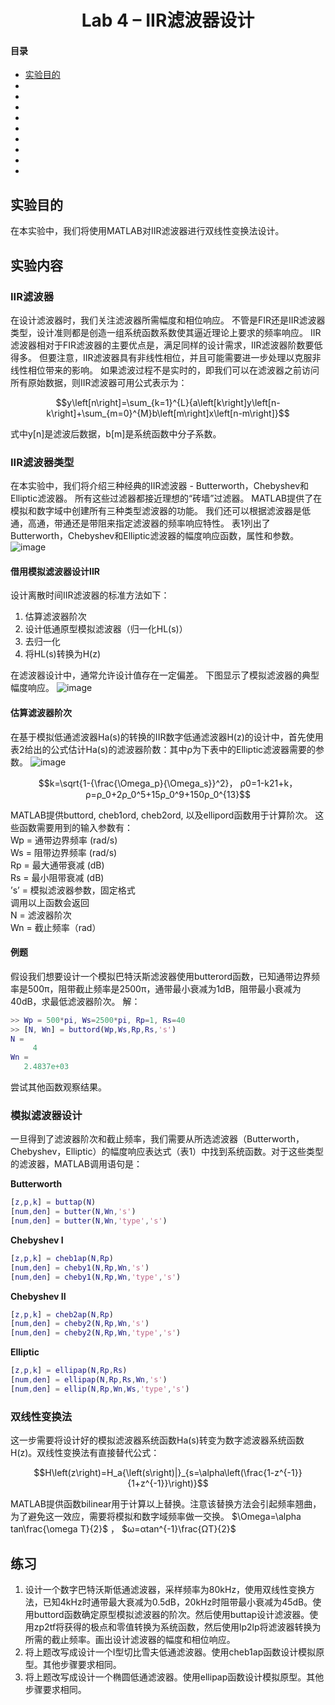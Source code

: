 # <div align='center'> Lab 4 – IIR滤波器设计 </div>

#### 目录
- [实验目的](@#1)
- []()
- []()
- []()
- []()
- []()
- []()
- []()
- []()
- []()

<a href=1></a>
## 实验目的
在本实验中，我们将使用MATLAB对IIR滤波器进行双线性变换法设计。

## 实验内容

### IIR滤波器
在设计滤波器时，我们关注滤波器所需幅度和相位响应。 不管是FIR还是IIR滤波器类型，设计准则都是创造一组系统函数系数使其逼近理论上要求的频率响应。 IIR滤波器相对于FIR滤波器的主要优点是，满足同样的设计需求，IIR滤波器阶数要低得多。 但要注意，IIR滤波器具有非线性相位，并且可能需要进一步处理以克服非线性相位带来的影响。 如果滤波过程不是实时的，即我们可以在滤波器之前访问所有原始数据，则IIR滤波器可用公式表示为：

$$y\left[n\right]=\sum_{k=1}^{L}{a\left[k\right]y\left[n-k\right]+\sum_{m=0}^{M}b\left[m\right]x\left[n-m\right]}$$

式中y[n]是滤波后数据，b[m]是系统函数中分子系数。

### IIR滤波器类型
在本实验中，我们将介绍三种经典的IIR滤波器 -  Butterworth，Chebyshev和Elliptic滤波器。 所有这些过滤器都接近理想的“砖墙”过滤器。 MATLAB提供了在模拟和数字域中创建所有三种类型滤波器的功能。 我们还可以根据滤波器是低通，高通，带通还是带阻来指定滤波器的频率响应特性。 表1列出了Butterworth，Chebyshev和Elliptic滤波器的幅度响应函数，属性和参数。
![image](https://user-images.githubusercontent.com/88413945/185746060-42d52a92-923b-4157-ac9d-4ad9e291bc44.png)

#### 借用模拟滤波器设计IIR
设计离散时间IIR滤波器的标准方法如下：
1.	估算滤波器阶次
2.	设计低通原型模拟滤波器（归一化HL(s)）
3.	去归一化
4.	将HL(s)转换为H(z)

在滤波器设计中，通常允许设计值存在一定偏差。 下图显示了模拟滤波器的典型幅度响应。 
![image](https://user-images.githubusercontent.com/88413945/185746071-460373a3-d943-4fc4-ba9e-1abd9954c6ef.png)

#### 估算滤波器阶次
在基于模拟低通滤波器Ha(s)的转换的IIR数字低通滤波器H(z)的设计中，首先使用表2给出的公式估计Ha(s)的滤波器阶数：其中ρ为下表中的Elliptic滤波器需要的参数。
![image](https://user-images.githubusercontent.com/88413945/185746078-2682d326-cba9-42a6-9276-645128fb9d7e.png)

$$k=\sqrt{1-{\frac{\Omega_p}{\Omega_s}}^2}， ρ0=1-k21+k，ρ=ρ_0+2ρ_0^5+15ρ_0^9+150ρ_0^{13}$$

MATLAB提供buttord, cheb1ord, cheb2ord, 以及ellipord函数用于计算阶次。
这些函数需要用到的输入参数有：  
Wp = 通带边界频率 (rad/s)  
Ws = 阻带边界频率 (rad/s)  
Rp = 最大通带衰减 (dB)  
Rs = 最小阻带衰减 (dB)  
’s’ = 模拟滤波器参数，固定格式  
调用以上函数会返回  
N = 滤波器阶次  
Wn = 截止频率（rad）  

#### 例题
假设我们想要设计一个模拟巴特沃斯滤波器使用butterord函数，已知通带边界频率是500π，阻带截止频率是2500π，通带最小衰减为1dB，阻带最小衰减为40dB，求最低滤波器阶次。
解：

```matlab
>> Wp = 500*pi, Ws=2500*pi, Rp=1, Rs=40
>> [N, Wn] = buttord(Wp,Ws,Rp,Rs,'s')
N =
     4
Wn =
   2.4837e+03
```
尝试其他函数观察结果。

### 模拟滤波器设计
一旦得到了滤波器阶次和截止频率，我们需要从所选滤波器（Butterworth，Chebyshev，Elliptic）的幅度响应表达式（表1）中找到系统函数。对于这些类型的滤波器，MATLAB调用语句是：

**Butterworth**
```matlab
[z,p,k] = buttap(N)
[num,den] = butter(N,Wn,'s')
[num,den] = butter(N,Wn,'type','s')
```

**Chebyshev I**
```matlab
[z,p,k] = cheb1ap(N,Rp)
[num,den] = cheby1(N,Rp,Wn,'s')
[num,den] = cheby1(N,Rp,Wn,'type','s')
```
**Chebyshev II**
```matlab
[z,p,k] = cheb2ap(N,Rp)
[num,den] = cheby2(N,Rp,Wn,'s')
[num,den] = cheby2(N,Rp,Wn,'type','s')
```

**Elliptic**
```matlab
[z,p,k] = ellipap(N,Rp,Rs)
[num,den] = ellipap(N,Rp,Rs,Wn,'s')
[num,den] = ellip(N,Rp,Wn,Ws,'type','s')
```

### 双线性变换法
这一步需要将设计好的模拟滤波器系统函数Ha(s)转变为数字滤波器系统函数H(z)。双线性变换法有直接替代公式：

$$H\left(z\right)=H_a{\left(s\right)|}_{s=\alpha\left(\frac{1-z^{-1}}{1+z^{-1}}\right)}$$

MATLAB提供函数bilinear用于计算以上替换。注意该替换方法会引起频率翘曲，为了避免这一效应，需要将模拟和数字域频率做一交换。 $\Omega=\alpha tan\frac{\omega T}{2}$ ， $ω=αtan^{-1}\frac{ΩT}{2}$ 

## 练习
<ol>
<li>设计一个数字巴特沃斯低通滤波器，采样频率为80kHz，使用双线性变换方法，已知4kHz时通带最大衰减为0.5dB，20kHz时阻带最小衰减为45dB。使用buttord函数确定原型模拟滤波器的阶次。然后使用buttap设计滤波器。使用zp2tf将获得的极点和零值转换为系统函数，然后使用lp2lp将滤波器转换为所需的截止频率。画出设计滤波器的幅度和相位响应。</li>
<li>将上题改写成设计一个I型切比雪夫低通滤波器。使用cheb1ap函数设计模拟原型。其他步骤要求相同。</li>
<li>将上题改写成设计一个椭圆低通滤波器。使用ellipap函数设计模拟原型。其他步骤要求相同。</li>
</ol>




